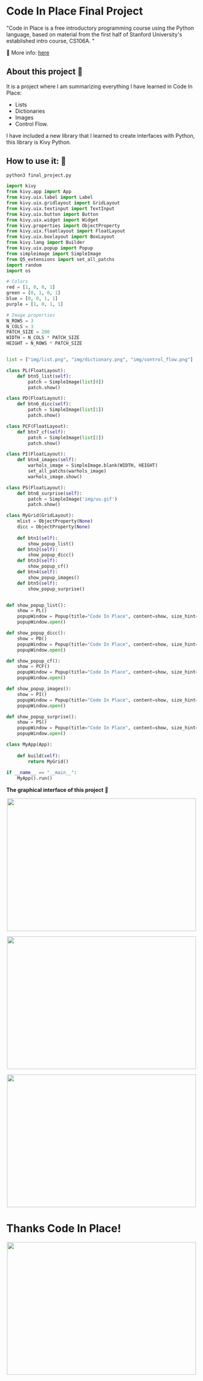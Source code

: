 # **Code In Place Final Project**


"Code in Place is a free introductory programming course using the Python language, based on material from the first half of Stanford University's established intro course, CS106A. "

:mega: More info: [here](https://codeinplace.stanford.edu/)

## **About this project**  :paw_prints:
It is a project where I am summarizing everything I have learned in Code In Place: 
  * Lists
  * Dictionaries
  * Images
  * Control Flow.

I have included a new library that I learned to create interfaces with Python, this library is Kivy Python. 


## **How to use it:**  :jack_o_lantern:
```bash
python3 final_project.py
```

```python
import kivy
from kivy.app import App 
from kivy.uix.label import Label 
from kivy.uix.gridlayout import GridLayout
from kivy.uix.textinput import TextInput
from kivy.uix.button import Button
from kivy.uix.widget import Widget
from kivy.properties import ObjectProperty
from kivy.uix.floatlayout import FloatLayout
from kivy.uix.boxlayout import BoxLayout
from kivy.lang import Builder
from kivy.uix.popup import Popup
from simpleimage import SimpleImage
from Q5_extensions import set_all_patchs
import random
import os

# Colors
red = [1, 0, 0, 1] 
green = [0, 1, 0, 1] 
blue = [0, 0, 1, 1] 
purple = [1, 0, 1, 1] 

# Image properties
N_ROWS = 3
N_COLS = 3
PATCH_SIZE = 200
WIDTH = N_COLS * PATCH_SIZE
HEIGHT = N_ROWS * PATCH_SIZE


list = ["img/list.png", "img/dictionary.png", "img/control_flow.png"]

class PL(FloatLayout):
    def btn5_list(self):
        patch = SimpleImage(list[0])
        patch.show()

class PD(FloatLayout):
    def btn6_dicc(self):
        patch = SimpleImage(list[1])
        patch.show()

class PCF(FloatLayout):
    def btn7_cf(self):
        patch = SimpleImage(list[2])
        patch.show()

class PI(FloatLayout):
    def btn4_images(self):
        warhols_image = SimpleImage.blank(WIDTH, HEIGHT)
        set_all_patchs(warhols_image)
        warhols_image.show()

class PS(FloatLayout):
    def btn8_surprise(self):
        patch = SimpleImage('img/uu.gif')
        patch.show()

class MyGrid(GridLayout):
    mlist = ObjectProperty(None)
    dicc = ObjectProperty(None)
    
    def btn1(self):
        show_popup_list()    
    def btn2(self):
        show_popup_dicc()
    def btn3(self):
        show_popup_cf()
    def btn4(self):
        show_popup_images()
    def btn5(self):
        show_popup_surprise()


def show_popup_list():
    show = PL()
    popupWindow = Popup(title="Code In Place", content=show, size_hint=(None, None), size=(450,450))
    popupWindow.open()

def show_popup_dicc():
    show = PD()
    popupWindow = Popup(title="Code In Place", content=show, size_hint=(None, None), size=(450,450))
    popupWindow.open()

def show_popup_cf():
    show = PCF()
    popupWindow = Popup(title="Code In Place", content=show, size_hint=(None, None), size=(450,450))
    popupWindow.open()

def show_popup_images():
    show = PI()
    popupWindow = Popup(title="Code In Place", content=show, size_hint=(None, None), size=(450,450))
    popupWindow.open()      

def show_popup_surprise():
    show = PS()
    popupWindow = Popup(title="Code In Place", content=show, size_hint=(None, None), size=(450,450))
    popupWindow.open()

class MyApp(App):
    
    def build(self):
        return MyGrid()  
    
if __name__ == "__main__":
    MyApp().run()


```

**The graphical interface of this project**  :dancer:

<p align="center">
  <img width="500" height="350" src="img/gui-1.png">
</p>

<p align="center">
  <img width="500" height="350" src="img/gui-2.png">
</p>

<p align="center">
  <img width="500" height="350" src="img/gui-3.png">
</p>





# **Thanks Code In Place!**

<p align="center">
  <img width="500" height="350" src="img/uu.gif">
</p>

